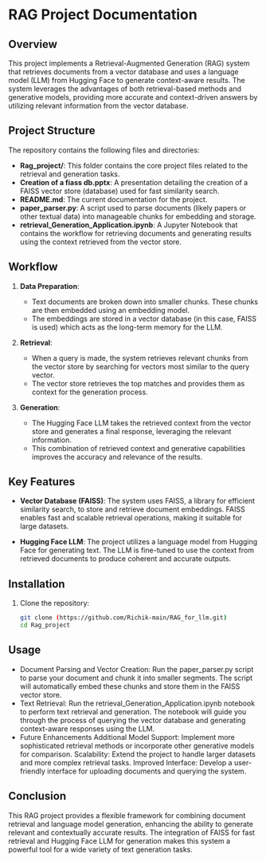 # RAG Project Documentation

## Overview

This project implements a Retrieval-Augmented Generation (RAG) system that retrieves documents from a vector database and uses a language model (LLM) from Hugging Face to generate context-aware results. The system leverages the advantages of both retrieval-based methods and generative models, providing more accurate and context-driven answers by utilizing relevant information from the vector database.

## Project Structure

The repository contains the following files and directories:

- **Rag_project/**: This folder contains the core project files related to the retrieval and generation tasks.
- **Creation of a fiass db.pptx**: A presentation detailing the creation of a FAISS vector store (database) used for fast similarity search.
- **README.md**: The current documentation for the project.
- **paper_parser.py**: A script used to parse documents (likely papers or other textual data) into manageable chunks for embedding and storage.
- **retrieval_Generation_Application.ipynb**: A Jupyter Notebook that contains the workflow for retrieving documents and generating results using the context retrieved from the vector store.

## Workflow

1. **Data Preparation**: 
   - Text documents are broken down into smaller chunks. These chunks are then embedded using an embedding model.
   - The embeddings are stored in a vector database (in this case, FAISS is used) which acts as the long-term memory for the LLM.

2. **Retrieval**:
   - When a query is made, the system retrieves relevant chunks from the vector store by searching for vectors most similar to the query vector.
   - The vector store retrieves the top matches and provides them as context for the generation process.

3. **Generation**:
   - The Hugging Face LLM takes the retrieved context from the vector store and generates a final response, leveraging the relevant information.
   - This combination of retrieved context and generative capabilities improves the accuracy and relevance of the results.

## Key Features

- **Vector Database (FAISS)**: The system uses FAISS, a library for efficient similarity search, to store and retrieve document embeddings. FAISS enables fast and scalable retrieval operations, making it suitable for large datasets.
  
- **Hugging Face LLM**: The project utilizes a language model from Hugging Face for generating text. The LLM is fine-tuned to use the context from retrieved documents to produce coherent and accurate outputs.

## Installation

1. Clone the repository:
   ```bash
   git clone (https://github.com/Richik-main/RAG_for_llm.git)
   cd Rag_project
## Usage
- Document Parsing and Vector Creation:
Run the paper_parser.py script to parse your document and chunk it into smaller segments.
The script will automatically embed these chunks and store them in the FAISS vector store.
- Text Retrieval:
Run the retrieval_Generation_Application.ipynb notebook to perform text retrieval and generation.
The notebook will guide you through the process of querying the vector database and generating context-aware responses using the LLM.
- Future Enhancements
Additional Model Support: Implement more sophisticated retrieval methods or incorporate other generative models for comparison.
Scalability: Extend the project to handle larger datasets and more complex retrieval tasks.
Improved Interface: Develop a user-friendly interface for uploading documents and querying the system.
## Conclusion
This RAG project provides a flexible framework for combining document retrieval and language model generation, enhancing the ability to generate relevant and contextually accurate results. The integration of FAISS for fast retrieval and Hugging Face LLM for generation makes this system a powerful tool for a wide variety of text generation tasks.
